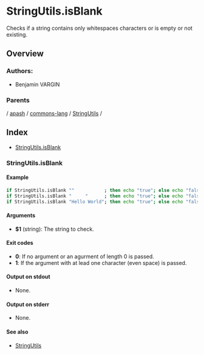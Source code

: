 # StringUtils.isBlank

Checks if a string contains only whitespaces characters or is empty or not existing.

## Overview

<!-- -->

### Authors:
* Benjamin VARGIN

### Parents
<!-- apash.parentBegin -->
[](../../../../.md) / [apash](../../../apash.md) / [commons-lang](../../commons-lang.md) / [StringUtils](../StringUtils.md) / 
<!-- apash.parentEnd -->

## Index

* [StringUtils.isBlank](#stringutilsisblank)

### StringUtils.isBlank

#### Example

```bash
if StringUtils.isBlank ""           ; then echo "true"; else echo "false"; # true
if StringUtils.isBlank "     "      ; then echo "true"; else echo "false"; # true
if StringUtils.isBlank "Hello World"; then echo "true"; else echo "false"; # false
```

#### Arguments

* **$1** (string): The string to check.

#### Exit codes

* **0**: If no argument or an agurment of length 0 is passed.
* **1**: If the argument with at lead one character (even space) is passed.

#### Output on stdout

* None.

#### Output on stderr

* None.

#### See also

* [StringUtils](../StringUtils.md)

